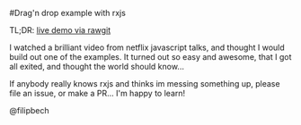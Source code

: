 #Drag'n drop example with rxjs

TL;DR: [live demo via rawgit](https://rawgit.com/filipbech/rxjs-drag-demo/master/index.html)

I watched a brilliant video from netflix javascript talks, and thought I would build out one of the examples. It turned out so easy and awesome, that I got all exited, and thought the world should know...

If anybody really knows rxjs and thinks im messing something up, please file an issue, or make a PR... I'm happy to learn!

@filipbech
